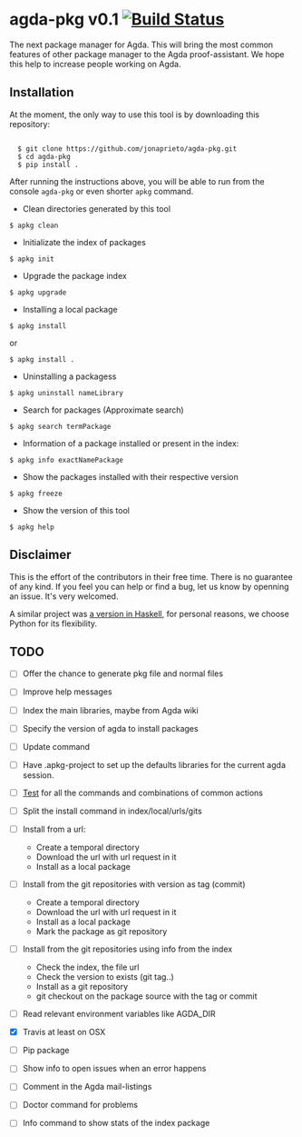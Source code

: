 # agda-pkg v0.1 [![Build Status](https://travis-ci.org/apkgbot/agda-pkg.svg?branch=master)](https://travis-ci.org/apkgbot/agda-pkg)

The next package manager for Agda. This will bring the most common features
of other package manager to the Agda proof-assistant.
We hope this help to increase people working on Agda.


## Installation

At the moment, the only way to use this tool is by downloading this repository:

```

  $ git clone https://github.com/jonaprieto/agda-pkg.git
  $ cd agda-pkg
  $ pip install .
```

After running the instructions above, you will be able to run from the console
`agda-pkg` or even shorter `apkg` command.

- Clean directories generated by this tool

```
$ apkg clean
``` 

- Initializate the index of packages

```
$ apkg init
```

- Upgrade the package index 

```
$ apkg upgrade
```

- Installing a local package

```
$ apkg install 
```

or 

```
$ apkg install .
```

- Uninstalling a packagess

```
$ apkg uninstall nameLibrary 
```

- Search for packages (Approximate search)

```
$ apkg search termPackage
```


- Information of a package installed or present in the index:

```
$ apkg info exactNamePackage
```

- Show the packages installed with their respective version

```
$ apkg freeze
```

- Show the version of this tool

```
$ apkg help
``` 

## Disclaimer

This is the effort of the contributors in their free time.
There is no guarantee of any kind. If you feel you can help or find
a bug, let us know by openning an issue. It's very welcomed.

A similar project was [a version in Haskell](https://github.com/jonaprieto/agda-pkg),
for personal reasons, we choose Python for its flexibility.

## TODO

- [ ] Offer the chance to generate pkg file and normal files
- [ ] Improve help messages
- [ ] Index the main libraries, maybe from Agda wiki
- [ ] Specify the version of agda to install packages
- [ ] Update command
- [ ] Have .apkg-project to set up the defaults libraries for the current agda session.
- [ ] [Test](https://docs.python.org/3/library/unittest.html) for all the commands and combinations of common actions
- [ ] Split the install command in index/local/urls/gits
- [ ] Install from a url:
  - Create a temporal directory
  - Download the url with url request in it
  - Install as a local package 
- [ ] Install from the git repositories with version as tag (commit)
  - Create a temporal directory
  - Download the url with url request in it
  - Install as a local package
  - Mark the package as git repository 
- [ ] Install from the git repositories using info from the index
  - Check the index, the file url
  - Check the version to exists (git tag..)
  - Install as a git repository
  - git checkout on the package source with the tag or commit
  
- [ ] Read relevant environment variables like AGDA_DIR
- [x] Travis at least on OSX
- [ ] Pip package 
- [ ] Show info to open issues when an error happens
- [ ] Comment in the Agda mail-listings
- [ ] Doctor command for problems
- [ ] Info command to show stats of the index package

 




